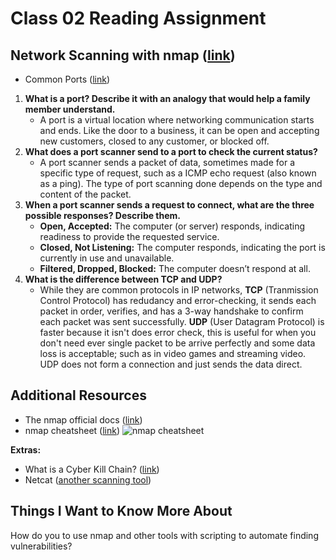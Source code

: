# Class 02 Reading Assignment

## Network Scanning with nmap ([link](https://www.varonis.com/blog/port-scanning-techniques))

- Common Ports ([link](https://www.professormesser.com/network-plus/n10-008/n10-008-video/common-ports-n10-008/))

1. **What is a port? Describe it with an analogy that would help a family member understand.**
   - A port is a virtual location where networking communication starts and ends. Like the door to a business, it can be open and accepting new customers, closed to any customer, or blocked off.
2. **What does a port scanner send to a port to check the current status?**
   - A port scanner sends a packet of data, sometimes made for a specific type of request, such as a ICMP echo request (also known as a ping). The type of port scanning done depends on the type and content of the packet.
3. **When a port scanner sends a request to connect, what are the three possible responses? Describe them.**
   - **Open, Accepted:** The computer (or server) responds, indicating readiness to provide the requested service.
   - **Closed, Not Listening:** The computer responds, indicating the port is currently in use and unavailable.
   - **Filtered, Dropped, Blocked:** The computer doesn’t respond at all.
4. **What is the difference between TCP and UDP?**
   - While they are common protocols in IP networks, **TCP** (Tranmission Control Protocol) has redudancy and error-checking, it sends each packet in order, verifies, and has a 3-way handshake to confirm each packet was sent successfully. **UDP** (User Datagram Protocol) is faster because it isn't does error check, this is useful for when you don't need ever single packet to be arrive perfectly and some data loss is acceptable; such as in video games and streaming video. UDP does not form a connection and just sends the data direct.

## Additional Resources

- The nmap official docs ([link](https://nmap.org/book/man.html))
- nmap cheatsheet ([link](https://cdn.comparitech.com/wp-content/uploads/2019/06/Nmap-Cheat-Sheet.pdf))
  ![nmap cheatsheet](https://cdn.comparitech.com/wp-content/uploads/2019/06/Nmap-Cheat-Sheet-1.webp)

**Extras:**

- What is a Cyber Kill Chain? ([link](https://www.varonis.com/blog/cyber-kill-chain))
- Netcat ([another scanning tool](https://netcat.sourceforge.net/))

## Things I Want to Know More About

How do you to use nmap and other tools with scripting to automate finding vulnerabilities?
